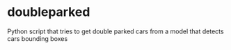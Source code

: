 # doubleparked
Python script that tries to get double parked cars from a model that detects cars bounding boxes
